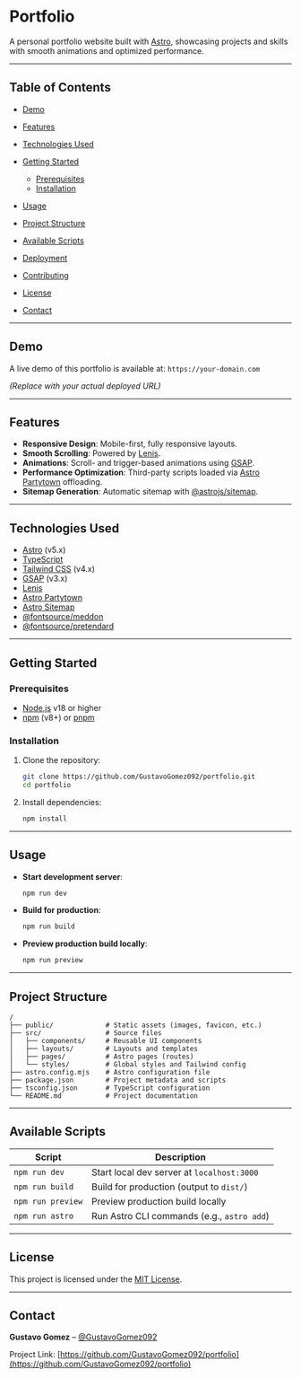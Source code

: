 # Portfolio

A personal portfolio website built with [Astro](https://astro.build), showcasing projects and skills with smooth animations and optimized performance.

---

## Table of Contents

- [Demo](#demo)
- [Features](#features)
- [Technologies Used](#technologies-used)
- [Getting Started](#getting-started)

  - [Prerequisites](#prerequisites)
  - [Installation](#installation)

- [Usage](#usage)
- [Project Structure](#project-structure)
- [Available Scripts](#available-scripts)
- [Deployment](#deployment)
- [Contributing](#contributing)
- [License](#license)
- [Contact](#contact)

---

## Demo

A live demo of this portfolio is available at: `https://your-domain.com`

_(Replace with your actual deployed URL)_

---

## Features

- **Responsive Design**: Mobile-first, fully responsive layouts.
- **Smooth Scrolling**: Powered by [Lenis](https://github.com/studio-freight/lenis).
- **Animations**: Scroll- and trigger-based animations using [GSAP](https://greensock.com/gsap/).
- **Performance Optimization**: Third-party scripts loaded via [Astro Partytown](https://docs.astro.build/en/guides/partytown/) offloading.
- **Sitemap Generation**: Automatic sitemap with [@astrojs/sitemap](https://github.com/withastro/astro/tree/main/packages/integrations/sitemap).

---

## Technologies Used

- [Astro](https://astro.build) (v5.x)
- [TypeScript](https://www.typescriptlang.org)
- [Tailwind CSS](https://tailwindcss.com) (v4.x)
- [GSAP](https://greensock.com/gsap/) (v3.x)
- [Lenis](https://github.com/studio-freight/lenis)
- [Astro Partytown](https://docs.astro.build/en/guides/partytown/)
- [Astro Sitemap](https://github.com/withastro/astro/tree/main/packages/integrations/sitemap)
- [@fontsource/meddon](https://github.com/fontsource/fontsource/tree/main/packages/meddon)
- [@fontsource/pretendard](https://github.com/fontsource/fontsource/tree/main/packages/pretendard)

---

## Getting Started

### Prerequisites

- [Node.js](https://nodejs.org/) v18 or higher
- [npm](https://www.npmjs.com/) (v8+) or [pnpm](https://pnpm.io/)

### Installation

1. Clone the repository:

   ```bash
   git clone https://github.com/GustavoGomez092/portfolio.git
   cd portfolio
   ```

2. Install dependencies:

   ```bash
   npm install
   ```

---

## Usage

- **Start development server**:

  ```bash
  npm run dev
  ```

- **Build for production**:

  ```bash
  npm run build
  ```

- **Preview production build locally**:

  ```bash
  npm run preview
  ```

---

## Project Structure

```
/
├── public/             # Static assets (images, favicon, etc.)
├── src/                # Source files
│   ├── components/     # Reusable UI components
│   ├── layouts/        # Layouts and templates
│   ├── pages/          # Astro pages (routes)
│   └── styles/         # Global styles and Tailwind config
├── astro.config.mjs    # Astro configuration file
├── package.json        # Project metadata and scripts
├── tsconfig.json       # TypeScript configuration
└── README.md           # Project documentation
```

---

## Available Scripts

| Script            | Description                                |
| ----------------- | ------------------------------------------ |
| `npm run dev`     | Start local dev server at `localhost:3000` |
| `npm run build`   | Build for production (output to `dist/`)   |
| `npm run preview` | Preview production build locally           |
| `npm run astro`   | Run Astro CLI commands (e.g., `astro add`) |

---

## License

This project is licensed under the [MIT License](LICENSE).

---

## Contact

**Gustavo Gomez** – [@GustavoGomez092](https://github.com/GustavoGomez092)

Project Link: [https://github.com/GustavoGomez092/portfolio](https://github.com/GustavoGomez092/portfolio)
